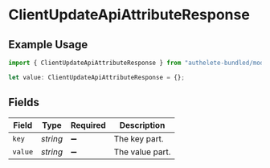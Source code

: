 # ClientUpdateApiAttributeResponse

## Example Usage

```typescript
import { ClientUpdateApiAttributeResponse } from "authelete-bundled/models/operations";

let value: ClientUpdateApiAttributeResponse = {};
```

## Fields

| Field              | Type               | Required           | Description        |
| ------------------ | ------------------ | ------------------ | ------------------ |
| `key`              | *string*           | :heavy_minus_sign: | The key part.      |
| `value`            | *string*           | :heavy_minus_sign: | The value part.    |